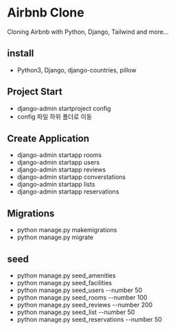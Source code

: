# Airbnb Clone

Cloning Airbnb with Python, Django, Tailwind and more...


## install
- Python3, Django, django-countries, pillow


## Project Start
- django-admin startproject config
- config 파일 하위 폴더로 이동


## Create Application 
- django-admin startapp rooms
- django-admin startapp users
- django-admin startapp reviews
- django-admin startapp converstations
- django-admin startapp lists
- django-admin startapp reservations


## Migrations
- python manage.py makemigrations
- python manage.py migrate


## seed 
- python manage.py seed_amenities 
- python manage.py seed_facilities
- python manage.py seed_users --number 50
- python manage.py seed_rooms --number 100
- python manage.py seed_reviews --number 200
- python manage.py seed_list --number 50
- python manage.py seed_reservations --number 50

